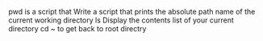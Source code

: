 pwd is a script that Write a script that prints the absolute path name of the current working directory
ls Display the contents list of your current directory
cd ~ to get back to root directry 
